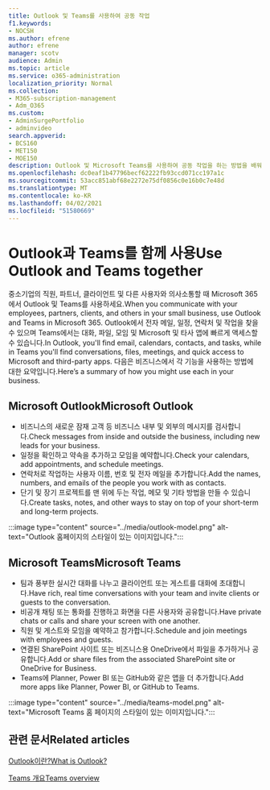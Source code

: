 ```yaml
---
title: Outlook 및 Teams를 사용하여 공동 작업
f1.keywords:
- NOCSH
ms.author: efrene
author: efrene
manager: scotv
audience: Admin
ms.topic: article
ms.service: o365-administration
localization_priority: Normal
ms.collection:
- M365-subscription-management
- Adm_O365
ms.custom:
- AdminSurgePortfolio
- adminvideo
search.appverid:
- BCS160
- MET150
- MOE150
description: Outlook 및 Microsoft Teams를 사용하여 공동 작업을 하는 방법을 배워야 합니다.
ms.openlocfilehash: dc0eaf1b47796becf62222fb93ccd071cc197a1c
ms.sourcegitcommit: 53acc851abf68e2272e75df0856c0e16b0c7e48d
ms.translationtype: MT
ms.contentlocale: ko-KR
ms.lasthandoff: 04/02/2021
ms.locfileid: "51580669"
---
```

# <a name="use-outlook-and-teams-together"></a><span data-ttu-id="dd870-103">Outlook과 Teams를 함께 사용</span><span class="sxs-lookup"><span data-stu-id="dd870-103">Use Outlook and Teams together</span></span>

<span data-ttu-id="dd870-104">중소기업의 직원, 파트너, 클라이언트 및 다른 사용자와 의사소통할 때 Microsoft 365에서 Outlook 및 Teams를 사용하세요.</span><span class="sxs-lookup"><span data-stu-id="dd870-104">When you communicate with your employees, partners, clients, and others in your small business, use Outlook and Teams in Microsoft 365.</span></span> <span data-ttu-id="dd870-105">Outlook에서 전자 메일, 일정, 연락처 및 작업을 찾을 수 있으며 Teams에서는 대화, 파일, 모임 및 Microsoft 및 타사 앱에 빠르게 액세스할 수 있습니다.</span><span class="sxs-lookup"><span data-stu-id="dd870-105">In Outlook, you'll find email, calendars, contacts, and tasks, while in Teams you'll find conversations, files, meetings, and quick access to Microsoft and third-party apps.</span></span> <span data-ttu-id="dd870-106">다음은 비즈니스에서 각 기능을 사용하는 방법에 대한 요약입니다.</span><span class="sxs-lookup"><span data-stu-id="dd870-106">Here’s a summary of how you might use each in your business.</span></span>

## <a name="microsoft-outlook"></a><span data-ttu-id="dd870-107">Microsoft Outlook</span><span class="sxs-lookup"><span data-stu-id="dd870-107">Microsoft Outlook</span></span>

- <span data-ttu-id="dd870-108">비즈니스의 새로운 잠재 고객 등 비즈니스 내부 및 외부의 메시지를 검사합니다.</span><span class="sxs-lookup"><span data-stu-id="dd870-108">Check messages from inside and outside the business, including new leads for your business.</span></span>
- <span data-ttu-id="dd870-109">일정을 확인하고 약속을 추가하고 모임을 예약합니다.</span><span class="sxs-lookup"><span data-stu-id="dd870-109">Check your calendars, add appointments, and schedule meetings.</span></span>
- <span data-ttu-id="dd870-110">연락처로 작업하는 사용자 이름, 번호 및 전자 메일을 추가합니다.</span><span class="sxs-lookup"><span data-stu-id="dd870-110">Add the names, numbers, and emails of the people you work with as contacts.</span></span>
- <span data-ttu-id="dd870-111">단기 및 장기 프로젝트를 맨 위에 두는 작업, 메모 및 기타 방법을 만들 수 있습니다.</span><span class="sxs-lookup"><span data-stu-id="dd870-111">Create tasks, notes, and other ways to stay on top of your short-term and long-term projects.</span></span>

:::image type="content" source="../media/outlook-model.png" alt-text="Outlook 홈페이지의 스타일이 있는 이미지입니다.":::

## <a name="microsoft-teams"></a><span data-ttu-id="dd870-113">Microsoft Teams</span><span class="sxs-lookup"><span data-stu-id="dd870-113">Microsoft Teams</span></span>

- <span data-ttu-id="dd870-114">팀과 풍부한 실시간 대화를 나누고 클라이언트 또는 게스트를 대화에 초대합니다.</span><span class="sxs-lookup"><span data-stu-id="dd870-114">Have rich, real time conversations with your team and invite clients or guests to the conversation.</span></span>
- <span data-ttu-id="dd870-115">비공개 채팅 또는 통화를 진행하고 화면을 다른 사용자와 공유합니다.</span><span class="sxs-lookup"><span data-stu-id="dd870-115">Have private chats or calls and share your screen with one another.</span></span>
- <span data-ttu-id="dd870-116">직원 및 게스트와 모임을 예약하고 참가합니다.</span><span class="sxs-lookup"><span data-stu-id="dd870-116">Schedule and join meetings with employees and guests.</span></span>
- <span data-ttu-id="dd870-117">연결된 SharePoint 사이트 또는 비즈니스용 OneDrive에서 파일을 추가하거나 공유합니다.</span><span class="sxs-lookup"><span data-stu-id="dd870-117">Add or share files from the associated SharePoint site or OneDrive for Business.</span></span>
- <span data-ttu-id="dd870-118">Teams에 Planner, Power BI 또는 GitHub와 같은 앱을 더 추가합니다.</span><span class="sxs-lookup"><span data-stu-id="dd870-118">Add more apps like Planner, Power BI, or GitHub to Teams.</span></span>

:::image type="content" source="../media/teams-model.png" alt-text="Microsoft Teams 홈 페이지의 스타일이 있는 이미지입니다."::: 

## <a name="related-articles"></a><span data-ttu-id="dd870-120">관련 문서</span><span class="sxs-lookup"><span data-stu-id="dd870-120">Related articles</span></span>

[<span data-ttu-id="dd870-121">Outlook이란?</span><span class="sxs-lookup"><span data-stu-id="dd870-121">What is Outlook?</span></span>](https://support.microsoft.com/office10f1fa35-f33a-4cb7-838c-a7f3e6228b20)

[<span data-ttu-id="dd870-122">Teams 개요</span><span class="sxs-lookup"><span data-stu-id="dd870-122">Teams overview</span></span>](/MicrosoftTeams/Teams-overview)